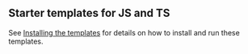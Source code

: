 ## Starter templates for JS and TS

See [Installing the templates](../README.md#installing-the-templates) for details on how to install and run these templates.